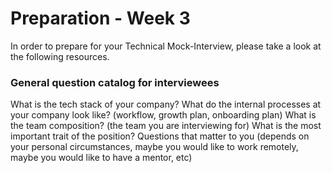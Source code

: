# Preparation - Week 3

In order to prepare for your Technical Mock-Interview, please take a look at the following resources.

### General question catalog for interviewees
What is the tech stack of your company?
What do the internal processes at your company look like? (workflow, growth plan, onboarding plan)
What is the team composition? (the team you are interviewing for)
What is the most important trait of the position?
Questions that matter to you (depends on your personal circumstances, maybe you would like to work remotely, maybe you would like to have a mentor, etc)
